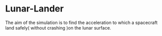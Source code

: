# Lunar-Lander
The aim of the simulation is to find the acceleration to which a spacecraft land safely( without crashing )on the lunar surface.
